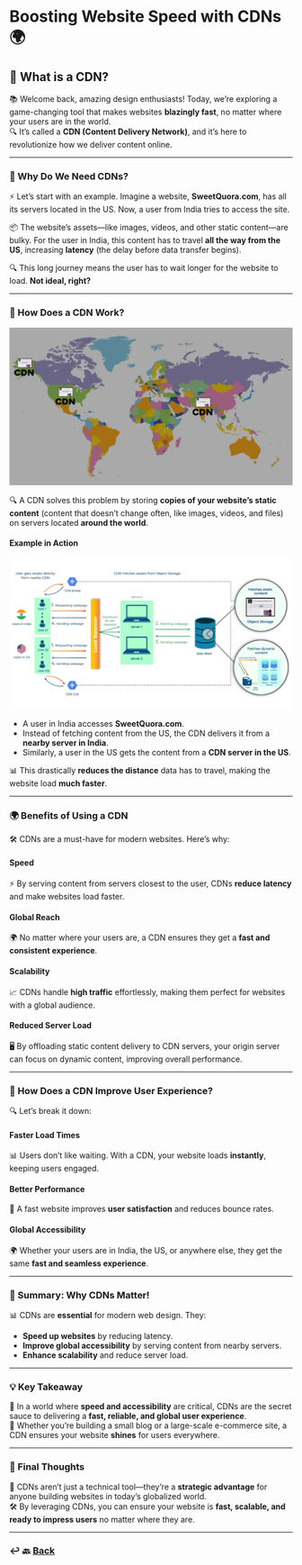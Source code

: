 # Boosting Website Speed with CDNs 🌍

## **🧩 What is a CDN?**

📚 Welcome back, amazing design enthusiasts! Today, we’re exploring a game-changing tool that makes websites **blazingly fast**, no matter where your users are in the world.  
🔍 It’s called a **CDN (Content Delivery Network)**, and it’s here to revolutionize how we deliver content online.

---

### 🚀 Why Do We Need CDNs?
⚡ Let’s start with an example. Imagine a website, **SweetQuora.com**, has all its servers located in the US. Now, a user from India tries to access the site.

📦 The website’s assets—like images, videos, and other static content—are bulky. For the user in India, this content has to travel **all the way from the US**, increasing **latency** (the delay before data transfer begins).

🔍 This long journey means the user has to wait longer for the website to load. **Not ideal, right?**

---

### 🎯 How Does a CDN Work?

![16.png](img/16.png)

🔍 A CDN solves this problem by storing **copies of your website’s static content** (content that doesn’t change often, like images, videos, and files) on servers located **around the world**.

#### **Example in Action**

![17.png](img/17.png)
- A user in India accesses **SweetQuora.com**.
- Instead of fetching content from the US, the CDN delivers it from a **nearby server in India**.
- Similarly, a user in the US gets the content from a **CDN server in the US**.

📊 This drastically **reduces the distance** data has to travel, making the website load **much faster**.

---

### 🌍 Benefits of Using a CDN
🛠️ CDNs are a must-have for modern websites. Here’s why:

#### **Speed**
⚡ By serving content from servers closest to the user, CDNs **reduce latency** and make websites load faster.

#### **Global Reach**
🌍 No matter where your users are, a CDN ensures they get a **fast and consistent experience**.

#### **Scalability**
📈 CDNs handle **high traffic** effortlessly, making them perfect for websites with a global audience.

#### **Reduced Server Load**
🖥️ By offloading static content delivery to CDN servers, your origin server can focus on dynamic content, improving overall performance.

---

### 🧩 How Does a CDN Improve User Experience?
🔍 Let’s break it down:

#### **Faster Load Times**
📊 Users don’t like waiting. With a CDN, your website loads **instantly**, keeping users engaged.

#### **Better Performance**
🚀 A fast website improves **user satisfaction** and reduces bounce rates.

#### **Global Accessibility**
🌍 Whether your users are in India, the US, or anywhere else, they get the same **fast and seamless experience**.

---

### 🏁 Summary: Why CDNs Matter!

📊 CDNs are **essential** for modern web design. They:
- **Speed up websites** by reducing latency.
- **Improve global accessibility** by serving content from nearby servers.
- **Enhance scalability** and reduce server load.

---

### 💡 Key Takeaway
🌱 In a world where **speed and accessibility** are critical, CDNs are the secret sauce to delivering a **fast, reliable, and global user experience**.  
🚀 Whether you’re building a small blog or a large-scale e-commerce site, a CDN ensures your website **shines** for users everywhere.

---

### 🎯 Final Thoughts

🔧 CDNs aren’t just a technical tool—they’re a **strategic advantage** for anyone building websites in today’s globalized world.  
🛠️ By leveraging CDNs, you can ensure your website is **fast, scalable, and ready to impress users** no matter where they are.

---

### ↩️ 🔙 [Back](../README.md)